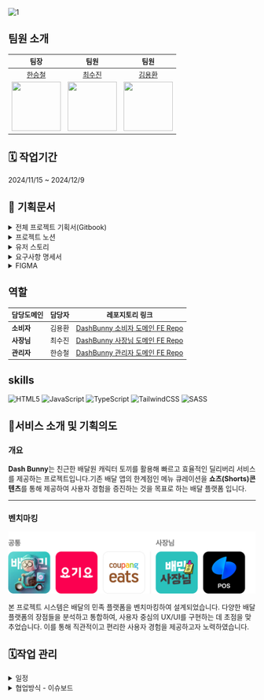 ![1](https://github.com/user-attachments/assets/194df610-addf-4a25-9292-68ec10ccfbf5)

## 팀원 소개

| 팀장 | 팀원 | 팀원 | 
|:---:|:---:|:---:|
[한승철](https://github.com/HSCHEOL)| [최수진](https://github.com/tomatto0) | [김용환](https://github.com/yonghwna)  | 
|<img src="https://avatars.githubusercontent.com/u/101388379?v=4" width="100" height="100"/>|<img src="https://avatars.githubusercontent.com/u/12750452?v=4" width="100" height="100"/>|<img src="https://avatars.githubusercontent.com/u/175578211?v=4" width="100" height="100"/>

## 🗓️ 작업기간 

2024/11/15 ~ 2024/12/9

## 📔 기획문서

<details>
<summary>전체 프로젝트 기획서(Gitbook)</summary>

[🔗 GitBook 바로가기](https://team1-4.gitbook.io/team1)

[![GitBook Link](readme_image/gitbook.jpg)](https://team1-4.gitbook.io/team1)

</details>

<details>
<summary>프로젝트 노션</summary>

[🔗 Notion 바로가기](https://neul.notion.site/Team01-159dc69321d780c98a89d9b62f3a597f?pvs=4)

[![Notion](readme_image/notion.jpg)](https://neul.notion.site/Team01-159dc69321d780c98a89d9b62f3a597f?pvs=4)

</details>

<details>
<summary>유저 스토리</summary>

유저스토리는 소비자와 관리자/사장님 두 그룹으로 나누어 작성하였습니다. 각 플랫폼의 유저 니즈와 핵심 기능을 연계하여, 구현해야 할 기능의 우선순위를 체계적으로 고려하였습니다.

![유저스토리_소비자](./readme_image/user_story_customer.jpg)  
![유저스토리_관리자,사장님](./readme_image/user_story_manager.jpg)

</details>

<details>
<summary>요구사항 명세서</summary>

[🔗 요구사항 명세서 바로가기](https://docs.google.com/spreadsheets/d/1SIp4nXwJ0ElFOywPJW0efp9M_8tOnuo6Mcc7AePjCrI/edit?usp=sharing/)

[![요구사항 명세서](./readme_image/Requirement_Specification.jpg)](https://docs.google.com/spreadsheets/d/1SIp4nXwJ0ElFOywPJW0efp9M_8tOnuo6Mcc7AePjCrI/edit?usp=sharing/)

</details>

<details>
<summary>FIGMA</summary>

[🔗 FIGMA 바로가기](<https://www.figma.com/design/2tK4q9q0Tj8ekFfGMZC77K/FE2-4%EC%B0%A8-%ED%94%84%EB%A1%9C%EC%A0%9D%ED%8A%B8-%ED%99%94%EB%A9%B4%EA%B8%B0%ED%9A%8D%EC%84%9C_1118(%EC%99%B8%EB%B6%80%EB%85%B8%EC%B6%9C%EC%9A%A9)?node-id=1-3&t=EaPrvldFNMvwYRRS-1>)

[![피그마 화면계획서](readme_image/figma.jpg)](<https://www.figma.com/design/2tK4q9q0Tj8ekFfGMZC77K/FE2-4%EC%B0%A8-%ED%94%84%EB%A1%9C%EC%A0%9D%ED%8A%B8-%ED%99%94%EB%A9%B4%EA%B8%B0%ED%9A%8D%EC%84%9C_1118(%EC%99%B8%EB%B6%80%EB%85%B8%EC%B6%9C%EC%9A%A9)?node-id=1-3&t=EaPrvldFNMvwYRRS-1>)

</details>


## 역할
| 담당도메인 | 담당자 | 레포지토리 링크 |
| --- | --- | --- |
| **소비자** | 김용환 | [DashBunny 소비자 도메인 FE Repo](https://github.com/yonghwna/WEB2_1_DashBunny_FE) |
| **사장님** | 최수진 | [DashBunny 사장님 도메인 FE Repo](https://github.com/neulrain/WEB2_1_DashBunny_FE) |
| **관리자** | 한승철 | [DashBunny 관리자 도메인 FE Repo](https://github.com/HSCHEOL/DashBunny_FE) |
## skills
![HTML5](https://img.shields.io/badge/html5-%23E34F26.svg?style=for-the-badge&logo=html5&logoColor=white)
![JavaScript](https://img.shields.io/badge/javascript-%23323330.svg?style=for-the-badge&logo=javascript&logoColor=%23F7DF1E)
![TypeScript](https://img.shields.io/badge/typescript-%23007ACC.svg?style=for-the-badge&logo=typescript&logoColor=white)
![TailwindCSS](https://img.shields.io/badge/tailwindcss-%2338B2AC.svg?style=for-the-badge&logo=tailwind-css&logoColor=white)
![SASS](https://img.shields.io/badge/SASS-hotpink.svg?style=for-the-badge&logo=SASS&logoColor=white)

## 📌서비스 소개 및 기획의도

### 개요

**Dash Bunny**는 친근한 배달원 캐릭터 토끼를 활용해 빠르고 효율적인 딜리버리 서비스를 제공하는 프로젝트입니다.기존 배달 앱의 한계점인 메뉴 큐레이션을 **쇼츠(Shorts)콘텐츠**를 통해 제공하여 사용자 경험을 증진하는 것을 목표로 하는 배달 플랫폼 입니다.

<hr>

### 벤치마킹

![벤치마킹](./readme_image/reference.jpg)

본 프로젝트 시스템은 배달의 민족 플랫폼을 벤치마킹하여 설계되었습니다. 다양한 배달 플랫폼의 장점들을 분석하고 통합하여, 사용자 중심의 UX/UI를 구현하는 데 초점을 맞추었습니다. 이를 통해 직관적이고 편리한 사용자 경험을 제공하고자 노력하였습니다.

## 🗓️작업 관리

<details>
<summary>일정</summary>

![일정운영](readme_image/timetable.jpg)

</details>

<details>
<summary>협업방식 - 이슈보드</summary>

![이슈보드](readme_image/issue_board.jpg)

</details>

